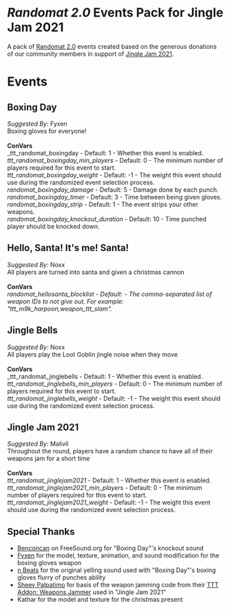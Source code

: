 # _Randomat 2.0_ Events Pack for Jingle Jam 2021
A pack of [Randomat 2.0](https://github.com/Malivil/TTT-Randomat-20) events created based on the generous donations of our community members in support of [Jingle Jam 2021](https://www.jinglejam.co.uk/).

# Events

## Boxing Day
_Suggested By_: Fyxen\
Boxing gloves for everyone!
\
\
**ConVars**
\
_ttt_randomat_boxingday - Default: 1 - Whether this event is enabled.\
_ttt_randomat_boxingday_min_players_ - Default: 0 - The minimum number of players required for this event to start.\
_ttt_randomat_boxingday_weight_ - Default: -1 - The weight this event should use during the randomized event selection process.\
_randomat_boxingday_damage_ - Default: 5 - Damage done by each punch.\
_randomat_boxingday_timer_ - Default: 3 - Time between being given gloves.\
_randomat_boxingday_strip_ - Default: 1 - The event strips your other weapons.\
_randomat_boxingday_knockout_duration_ - Default: 10 - Time punched player should be knocked down.

## Hello, Santa! It's me! Santa!
_Suggested By_: Noxx\
All players are turned into santa and given a christmas cannon
\
\
**ConVars**
\
_randomat_hellosanta_blocklist - Default: - The comma-separated list of weapon IDs to not give out. For example: "ttt_m9k_harpoon,weapon_ttt_slam"._

## Jingle Bells
_Suggested By_: Noxx\
All players play the Loot Goblin jingle noise when they move
\
\
**ConVars**
\
_ttt_randomat_jinglebells - Default: 1 - Whether this event is enabled.\
_ttt_randomat_jinglebells_min_players_ - Default: 0 - The minimum number of players required for this event to start.\
_ttt_randomat_jinglebells_weight_ - Default: -1 - The weight this event should use during the randomized event selection process.

## Jingle Jam 2021
_Suggested By_: Malivil\
Throughout the round, players have a random chance to have all of their weapons jam for a short time
\
\
**ConVars**
\
_ttt_randomat_jinglejam2021_ - Default: 1 - Whether this event is enabled.\
_ttt_randomat_jinglejam2021_min_players_ - Default: 0 - The minimum number of players required for this event to start.\
_ttt_randomat_jinglejam2021_weight_ - Default: -1 - The weight this event should use during the randomized event selection process.

## Special Thanks
- [Benconcan](https://freesound.org/people/Benboncan/sounds/66951/) on FreeSound.org for "Boxing Day"'s knockout sound
- [Fyxen](https://steamcommunity.com/profiles/76561198810121546/) for the model, texture, animation, and sound modification for the boxing gloves weapon
- [n Beats](https://www.youtube.com/channel/UCqeNgQLxwkV8TqEyxG_q60Q) for the original yelling sound used with "Boxing Day"'s boxing gloves flurry of punches ability
- [Sheev Palpatimo](https://steamcommunity.com/id/Palpatimo) for basis of the weapon jamming code from their [TTT Addon: Weapons Jammer](https://steamcommunity.com/sharedfiles/filedetails/?id=849612809) used in "Jingle Jam 2021"
- Kathar for the model and texture for the christmas present